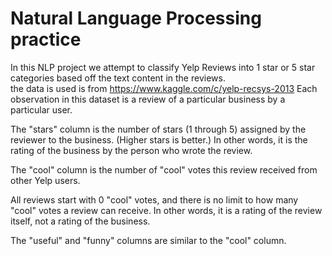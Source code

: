 # Natural Language Processing practice

In this NLP project we attempt to classify Yelp Reviews into 1 star or 5 star categories based off the text content in the reviews.  
the data is used is from https://www.kaggle.com/c/yelp-recsys-2013 
Each observation in this dataset is a review of a particular business by a particular user.

The "stars" column is the number of stars (1 through 5) assigned by the reviewer to the business. (Higher stars is better.) In other words, it is the rating of the business by the person who wrote the review.

The "cool" column is the number of "cool" votes this review received from other Yelp users.

All reviews start with 0 "cool" votes, and there is no limit to how many "cool" votes a review can receive. In other words, it is a rating of the review itself, not a rating of the business.

The "useful" and "funny" columns are similar to the "cool" column.




